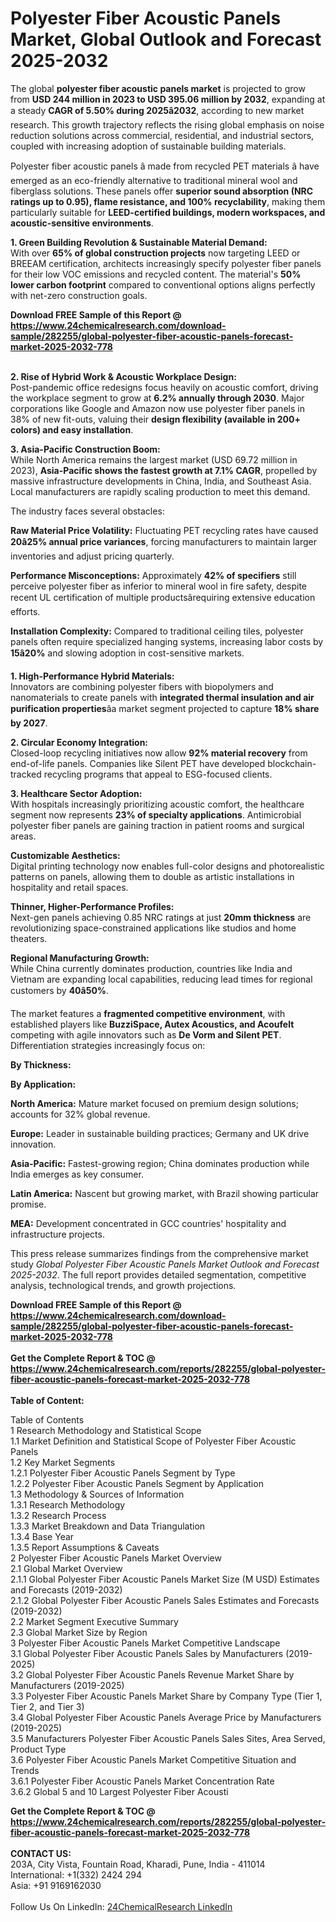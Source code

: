 <h1>Polyester Fiber Acoustic Panels Market, Global Outlook and Forecast 2025-2032</h1><p>The global <strong>polyester fiber acoustic panels market</strong> is projected to grow from <strong>USD 244 million in 2023 to USD 395.06 million by 2032</strong>, expanding at a steady <strong>CAGR of 5.50% during 2025â2032</strong>, according to new market research. This growth trajectory reflects the rising global emphasis on noise reduction solutions across commercial, residential, and industrial sectors, coupled with increasing adoption of sustainable building materials.</p><p>Polyester fiber acoustic panels â made from recycled PET materials â have emerged as an eco-friendly alternative to traditional mineral wool and fiberglass solutions. These panels offer <strong>superior sound absorption (NRC ratings up to 0.95), flame resistance, and 100% recyclability</strong>, making them particularly suitable for <strong>LEED-certified buildings, modern workspaces, and acoustic-sensitive environments</strong>.</p><p><strong>1. Green Building Revolution &amp; Sustainable Material Demand:</strong><br>
With over <strong>65% of global construction projects</strong> now targeting LEED or BREEAM certification, architects increasingly specify polyester fiber panels for their low VOC emissions and recycled content. The material's <strong>50% lower carbon footprint</strong> compared to conventional options aligns perfectly with net-zero construction goals.</p><div><b>Download FREE Sample of this Report @ 
            <a href="https://www.24chemicalresearch.com/download-sample/282255/global-polyester-fiber-acoustic-panels-forecast-market-2025-2032-778">
            https://www.24chemicalresearch.com/download-sample/282255/global-polyester-fiber-acoustic-panels-forecast-market-2025-2032-778</a></b></div><br><p><strong>2. Rise of Hybrid Work &amp; Acoustic Workplace Design:</strong><br>
Post-pandemic office redesigns focus heavily on acoustic comfort, driving the workplace segment to grow at <strong>6.2% annually through 2030</strong>. Major corporations like Google and Amazon now use polyester fiber panels in 38% of new fit-outs, valuing their <strong>design flexibility (available in 200+ colors) and easy installation</strong>.</p><p><strong>3. Asia-Pacific Construction Boom:</strong><br>
While North America remains the largest market (USD 69.72 million in 2023), <strong>Asia-Pacific shows the fastest growth at 7.1% CAGR</strong>, propelled by massive infrastructure developments in China, India, and Southeast Asia. Local manufacturers are rapidly scaling production to meet this demand.</p><p>The industry faces several obstacles:</p><p><strong>Raw Material Price Volatility:</strong> Fluctuating PET recycling rates have caused <strong>20â25% annual price variances</strong>, forcing manufacturers to maintain larger inventories and adjust pricing quarterly.</p><p><strong>Performance Misconceptions:</strong> Approximately <strong>42% of specifiers</strong> still perceive polyester fiber as inferior to mineral wool in fire safety, despite recent UL certification of multiple productsârequiring extensive education efforts.</p><p><strong>Installation Complexity:</strong> Compared to traditional ceiling tiles, polyester panels often require specialized hanging systems, increasing labor costs by <strong>15â20%</strong> and slowing adoption in cost-sensitive markets.</p><p><strong>1. High-Performance Hybrid Materials:</strong><br>
Innovators are combining polyester fibers with biopolymers and nanomaterials to create panels with <strong>integrated thermal insulation and air purification properties</strong>âa market segment projected to capture <strong>18% share by 2027</strong>.</p><p><strong>2. Circular Economy Integration:</strong><br>
Closed-loop recycling initiatives now allow <strong>92% material recovery</strong> from end-of-life panels. Companies like Silent PET have developed blockchain-tracked recycling programs that appeal to ESG-focused clients.</p><p><strong>3. Healthcare Sector Adoption:</strong><br>
With hospitals increasingly prioritizing acoustic comfort, the healthcare segment now represents <strong>23% of specialty applications</strong>. Antimicrobial polyester fiber panels are gaining traction in patient rooms and surgical areas.</p><p><strong>Customizable Aesthetics:</strong><br>
    Digital printing technology now enables full-color designs and photorealistic patterns on panels, allowing them to double as artistic installations in hospitality and retail spaces.</p><p><strong>Thinner, Higher-Performance Profiles:</strong><br>
    Next-gen panels achieving 0.85 NRC ratings at just <strong>20mm thickness</strong> are revolutionizing space-constrained applications like studios and home theaters.</p><p><strong>Regional Manufacturing Growth:</strong><br>
    While China currently dominates production, countries like India and Vietnam are expanding local capabilities, reducing lead times for regional customers by <strong>40â50%</strong>.</p><p>The market features a <strong>fragmented competitive environment</strong>, with established players like <strong>BuzziSpace, Autex Acoustics, and Acoufelt</strong> competing with agile innovators such as <strong>De Vorm and Silent PET</strong>. Differentiation strategies increasingly focus on:</p><p><strong>By Thickness:</strong></p><p><strong>By Application:</strong></p><p><strong>North America:</strong> Mature market focused on premium design solutions; accounts for 32% global revenue.</p><p><strong>Europe:</strong> Leader in sustainable building practices; Germany and UK drive innovation.</p><p><strong>Asia-Pacific:</strong> Fastest-growing region; China dominates production while India emerges as key consumer.</p><p><strong>Latin America:</strong> Nascent but growing market, with Brazil showing particular promise.</p><p><strong>MEA:</strong> Development concentrated in GCC countries' hospitality and infrastructure projects.</p><p>This press release summarizes findings from the comprehensive market study <em>Global Polyester Fiber Acoustic Panels Market Outlook and Forecast 2025-2032</em>. The full report provides detailed segmentation, competitive analysis, technological trends, and growth projections.</p><div><b>Download FREE Sample of this Report @ 
            <a href="https://www.24chemicalresearch.com/download-sample/282255/global-polyester-fiber-acoustic-panels-forecast-market-2025-2032-778">
            https://www.24chemicalresearch.com/download-sample/282255/global-polyester-fiber-acoustic-panels-forecast-market-2025-2032-778</a></b></div><br><div><b>Get the Complete Report & TOC @ 
            <a href="https://www.24chemicalresearch.com/reports/282255/global-polyester-fiber-acoustic-panels-forecast-market-2025-2032-778">
            https://www.24chemicalresearch.com/reports/282255/global-polyester-fiber-acoustic-panels-forecast-market-2025-2032-778</a></b></div><br>
            <b>Table of Content:</b><p>Table of Contents<br />
1 Research Methodology and Statistical Scope<br />
1.1 Market Definition and Statistical Scope of Polyester Fiber Acoustic Panels<br />
1.2 Key Market Segments<br />
1.2.1 Polyester Fiber Acoustic Panels Segment by Type<br />
1.2.2 Polyester Fiber Acoustic Panels Segment by Application<br />
1.3 Methodology & Sources of Information<br />
1.3.1 Research Methodology<br />
1.3.2 Research Process<br />
1.3.3 Market Breakdown and Data Triangulation<br />
1.3.4 Base Year<br />
1.3.5 Report Assumptions & Caveats<br />
2 Polyester Fiber Acoustic Panels Market Overview<br />
2.1 Global Market Overview<br />
2.1.1 Global Polyester Fiber Acoustic Panels Market Size (M USD) Estimates and Forecasts (2019-2032)<br />
2.1.2 Global Polyester Fiber Acoustic Panels Sales Estimates and Forecasts (2019-2032)<br />
2.2 Market Segment Executive Summary<br />
2.3 Global Market Size by Region<br />
3 Polyester Fiber Acoustic Panels Market Competitive Landscape<br />
3.1 Global Polyester Fiber Acoustic Panels Sales by Manufacturers (2019-2025)<br />
3.2 Global Polyester Fiber Acoustic Panels Revenue Market Share by Manufacturers (2019-2025)<br />
3.3 Polyester Fiber Acoustic Panels Market Share by Company Type (Tier 1, Tier 2, and Tier 3)<br />
3.4 Global Polyester Fiber Acoustic Panels Average Price by Manufacturers (2019-2025)<br />
3.5 Manufacturers Polyester Fiber Acoustic Panels Sales Sites, Area Served, Product Type<br />
3.6 Polyester Fiber Acoustic Panels Market Competitive Situation and Trends<br />
3.6.1 Polyester Fiber Acoustic Panels Market Concentration Rate<br />
3.6.2 Global 5 and 10 Largest Polyester Fiber Acousti</p><div><b>Get the Complete Report & TOC @ 
            <a href="https://www.24chemicalresearch.com/reports/282255/global-polyester-fiber-acoustic-panels-forecast-market-2025-2032-778">
            https://www.24chemicalresearch.com/reports/282255/global-polyester-fiber-acoustic-panels-forecast-market-2025-2032-778</a></b></div><br><b>CONTACT US:</b><br>
            203A, City Vista, Fountain Road, Kharadi, Pune, India - 411014<br>
            International: +1(332) 2424 294<br>
            Asia: +91 9169162030 <br><br>
            Follow Us On LinkedIn: <a href="https://www.linkedin.com/company/24chemicalresearch/">24ChemicalResearch LinkedIn</a>
